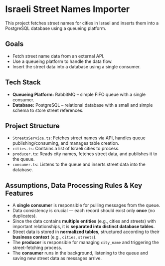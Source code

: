# Israeli Street Names Importer
This project fetches street names for cities in Israel and inserts them into a PostgreSQL database using a queueing platform.

## Goals
- Fetch street name data from an external API.
- Use a queueing platform to handle the data flow.
- Insert the street data into a database using a single consumer.

## Tech Stack
- **Queueing Platform:** RabbitMQ – simple FIFO queue with a single consumer.
- **Database:** PostgreSQL – relational database with a small and simple schema to store street references.

## Project Structure
- `StreetsService.ts`: Fetches street names via API, handles queue publishing/consuming, and manages table creation.
- `cities.ts`: Contains a list of Israeli cities to process.
- `producer.ts`: Reads city names, fetches street data, and publishes it to the queue.
- `consumer.ts`: Listens to the queue and inserts street data into the database.

## Assumptions, Data Processing Rules & Key Features
- A **single consumer** is responsible for pulling messages from the queue.
- Data consistency is crucial — each record should exist only **once** (no duplicates).
- Since the data contains **multiple entities** (e.g., cities and streets) with important relationships, it is **separated into distinct database tables**.
- Street data is stored in **normalized tables**, structured according to their **business context** (e.g., `cities`, `streets`).
- The **producer** is responsible for managing `city_name` and triggering the street-fetching process.
- The **consumer** runs in the background, listening to the queue and saving new street data as messages arrive.

